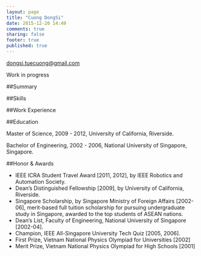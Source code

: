 ```yaml
---
layout: page
title: "Cuong DongSi"
date: 2015-12-20 14:49
comments: true
sharing: false
footer: true
published: true
---
```


dongsi.tuecuong@gmail.com

Work in progress

##Summary

##Skills

##Work Experience

##Education

Master of Science, 2009 - 2012, University of California, Riverside.

Bachelor of Engineering, 2002 - 2006, National University of Singapore, Singapore.

##Honor & Awards

* IEEE ICRA Student Travel Award [2011, 2012], by IEEE Robotics and Automation Society.
* Dean’s Distinguished Fellowship [2009], by University of California, Riverside.
* Singapore Scholarship, by Singapore Ministry of Foreign Affairs [2002-06], merit-based full tuition scholarship for pursuing undergraduate study in Singapore, awarded to the top students of ASEAN nations.
* Dean’s List, Faculty of Engineering, National University of Singapore [2002-04].
* Champion, IEEE All-Singapore University Tech Quiz [2005, 2006].
* First Prize, Vietnam National Physics Olympiad for Universities [2002]
* Merit Prize, Vietnam National Physics Olympiad for High Schools [2001]
